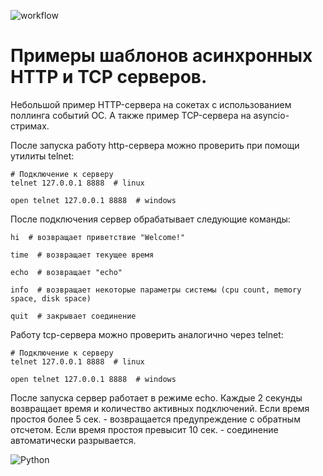 ![workflow](https://github.com/vavilovnv/simple-async-servers/actions/workflows/test.yml/badge.svg)  

# Примеры шаблонов асинхронных HTTP и TCP серверов.

Небольшой пример HTTP-сервера на сокетах с использованием поллинга событий ОС. А также пример TCP-сервера на asyncio-стримах.

После запуска работу http-сервера можно проверить при помощи утилиты telnet:
```
# Подключение к серверу
telnet 127.0.0.1 8888  # linux

open telnet 127.0.0.1 8888  # windows
```
После подключения сервер обрабатывает следующие команды:
```
hi  # возвращает приветствие "Welcome!"

time  # возвращает текущее время

echo  # возвращает "echo"

info  # возвращает некоторые параметры системы (cpu count, memory space, disk space)

quit  # закрывает соединение
```

Работу tcp-сервера можно проверить аналогично через telnet:
```
# Подключение к серверу
telnet 127.0.0.1 8888  # linux

open telnet 127.0.0.1 8888  # windows
```
После запуска сервер работает в режиме echo. Каждые 2 секунды возвращает время и количество активных подключений. Если время простоя более 5 сек. - возвращается предупреждение с обратным отсчетом. Если время простоя превысит 10 сек. - соединение автоматически разрывается.

![Python](https://img.shields.io/badge/-Python-blue)
